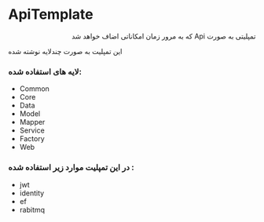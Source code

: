# ApiTemplate
<div >
 <p style="direction:rtl">
 تمپلیتی به صورت Api که به مرور زمان امکاناتی اضاف خواهد شد

 </p>
</div>

<div>
این تمپلیت به صورت چندلایه نوشته شده 

</div>

<h3>
لایه های استفاده شده:

</h3>

<ul>
 
 <li>Common</li>
 <li>Core</li>
 <li>Data</li>
 <li>Model</li>
 <li>Mapper</li>
 <li>Service</li>
 <li>Factory</li>
 <li>Web</li>
 
 </ul>
 
 
<h3>
 در این تمپلیت موارد زیر استفاده شده : 
</h3>
 
 <ul>
 
 <li>jwt</li>
 <li>identity</li>
 <li>ef</li>
  <li>rabitmq</li>
 </ul>

